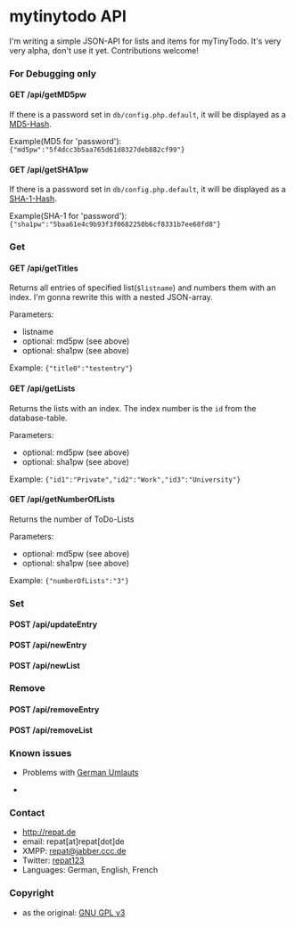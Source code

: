 mytinytodo API
======
I'm writing a simple JSON-API for lists and items for myTinyTodo. It's very very alpha, don't use it yet. Contributions welcome!

### For Debugging only
#### GET /api/getMD5pw
If there is a password set in `db/config.php.default`, it will be displayed as a [MD5-Hash](https://en.wikipedia.org/wiki/MD5 "MD5 on wikipedia").

Example(MD5 for 'password'):
`{"md5pw":"5f4dcc3b5aa765d61d8327deb882cf99"}`

#### GET /api/getSHA1pw
If there is a password set in `db/config.php.default`, it will be displayed as a [SHA-1-Hash](https://en.wikipedia.org/wiki/SHA-1 "SHA-1 on wikipedia").

Example(SHA-1 for 'password'):
`{"sha1pw":"5baa61e4c9b93f3f0682250b6cf8331b7ee68fd8"}`

### Get

#### GET /api/getTitles
Returns all entries of specified list(`$listname`) and numbers them with an index. I'm gonna rewrite this with a nested JSON-array.

Parameters:
* listname
* optional: md5pw (see above)
* optional: sha1pw (see above)

Example:
`{"title0":"testentry"}`

#### GET /api/getLists
Returns the lists with an index. The index number is the `id` from the database-table.

Parameters:
* optional: md5pw (see above)
* optional: sha1pw (see above)

Example:
`{"id1":"Private","id2":"Work","id3":"University"}`

#### GET /api/getNumberOfLists
Returns the number of ToDo-Lists

Parameters:
* optional: md5pw (see above)
* optional: sha1pw (see above)

Example:
`{"numberOfLists":"3"}`

### Set

#### POST /api/updateEntry
#### POST /api/newEntry
#### POST /api/newList

### Remove

#### POST /api/removeEntry
#### POST /api/removeList

### Known issues
* Problems with [German Umlauts](https://en.wikipedia.org/wiki/Germanic_umlaut "German Umlauts on Wikipedia")

-

### Contact
* http://repat.de
* email: repat[at]repat[dot]de
* XMPP: repat@jabber.ccc.de
* Twitter: [repat123](https://twitter.com/repat123 "repat123 on twitter")
* Languages: German, English, French

### Copyright
* as the original: [GNU GPL v3](http://opensource.org/licenses/GPL-3.0 "GPL 3.0 on opensource.org")
